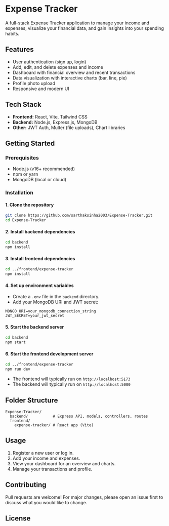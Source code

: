 # Expense Tracker

A full-stack Expense Tracker application to manage your income and expenses, visualize your financial data, and gain insights into your spending habits.

## Features

- User authentication (sign up, login)
- Add, edit, and delete expenses and income
- Dashboard with financial overview and recent transactions
- Data visualization with interactive charts (bar, line, pie)
- Profile photo upload
- Responsive and modern UI

## Tech Stack

- **Frontend:** React, Vite, Tailwind CSS
- **Backend:** Node.js, Express.js, MongoDB
- **Other:** JWT Auth, Multer (file uploads), Chart libraries

## Getting Started

### Prerequisites

- Node.js (v16+ recommended)
- npm or yarn
- MongoDB (local or cloud)

### Installation

#### 1. Clone the repository

```bash
git clone https://github.com/sarthaksinha2003/Expense-Tracker.git
cd Expense-Tracker
```

#### 2. Install backend dependencies

```bash
cd backend
npm install
```

#### 3. Install frontend dependencies

```bash
cd ../frontend/expense-tracker
npm install
```

#### 4. Set up environment variables

- Create a `.env` file in the `backend` directory.
- Add your MongoDB URI and JWT secret:

```
MONGO_URI=your_mongodb_connection_string
JWT_SECRET=your_jwt_secret
```

#### 5. Start the backend server

```bash
cd backend
npm start
```

#### 6. Start the frontend development server

```bash
cd ../frontend/expense-tracker
npm run dev
```

- The frontend will typically run on `http://localhost:5173`
- The backend will typically run on `http://localhost:5000`

## Folder Structure

```
Expense-Tracker/
  backend/           # Express API, models, controllers, routes
  frontend/
    expense-tracker/ # React app (Vite)
```

## Usage

1. Register a new user or log in.
2. Add your income and expenses.
3. View your dashboard for an overview and charts.
4. Manage your transactions and profile.

## Contributing

Pull requests are welcome! For major changes, please open an issue first to discuss what you would like to change.

## License
